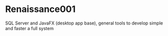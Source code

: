 # Renaissance001
SQL Server and JavaFX (desktop app base), general tools to develop simple and faster a full system
